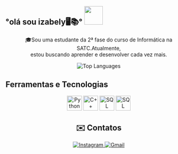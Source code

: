 <h2 >°olá sou izabely🖥️📚°  <img src=https://media4.giphy.com/media/v1.Y2lkPTc5MGI3NjExNmJpMDhkdGk1M25xbmQ3ejE3ejV4dGhpaXp5dzF0Y3E2d3drZ2Z2NCZlcD12MV9pbnRlcm5hbF9naWZfYnlfaWQmY3Q9Zw/lrh2ECpBifcqBfyBwa/giphy.gif" width="50"></h2>


<p align="center">
  🎓Sou uma estudante da 2ª fase do curso de Informática na SATC.Atualmente, <br>estou buscando aprender e desenvolver cada vez mais.
</p>

<p align="center">
  <img src="https://github-readme-stats.vercel.app/api/top-langs/?username=izabelydaluz&layout=compact&theme=apprentice&show_icons=true" alt="Top Languages" loading="lazy"/>
</p>


## Ferramentas e Tecnologias

<p align="center">
<img src="https://cdn.jsdelivr.net/gh/devicons/devicon/icons/python/python-original.svg" alt="Python" width="40" height="40"/>
<img src="https://cdn.jsdelivr.net/gh/devicons/devicon@latest/icons/cplusplus/cplusplus-original.svg" alt="C++" width="40" height="40"/>
<img src="https://cdn.jsdelivr.net/gh/devicons/devicon@latest/icons/mysql/mysql-original-wordmark.svg" alt="SQL" width="40" height="40"/>
<img src="https://cdn.jsdelivr.net/gh/devicons/devicon/icons/arduino/arduino-original-wordmark.svg" alt="SQL" width="40" height="40"/>

</p>

<h2 align="center">✉️ Contatos</h2>

<p align="center">
  <a href="https://www.instagram.com/izabelydaluz" target="_blank">
    <img src="https://img.shields.io/badge/-Instagram-%23E4405F?style=for-the-badge&logo=instagram&logoColor=white" alt="Instagram" loading="lazy">
  </a>
  <a href="mailto:izabelydaluzfernandes@gmail.com">
    <img src="https://img.shields.io/badge/Gmail-D14836?style=for-the-badge&logo=gmail&logoColor=white" alt="Gmail" loading="lazy">
  </a>
</p>
